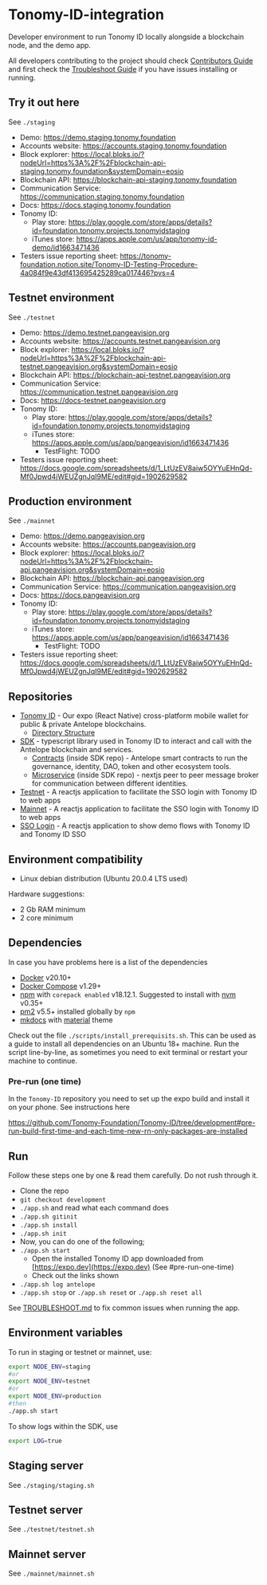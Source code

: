 # Tonomy-ID-integration

Developer environment to run Tonomy ID locally alongside a blockchain node, and the demo app.

All developers contributing to the project should check [Contributors Guide](./CONTRIBUTING.md) and first check the [Troubleshoot Guide](./TROUBLESHOOT.md) if you have issues installing or running.

## Try it out here

See `./staging`

- Demo: <https://demo.staging.tonomy.foundation>
- Accounts website: <https://accounts.staging.tonomy.foundation>
- Block explorer: <https://local.bloks.io/?nodeUrl=https%3A%2F%2Fblockchain-api-staging.tonomy.foundation&systemDomain=eosio>
- Blockchain API: <https://blockchain-api-staging.tonomy.foundation>
- Communication Service: <https://communication.staging.tonomy.foundation>
- Docs: <https://docs.staging.tonomy.foundation>
- Tonomy ID:
  - Play store: <https://play.google.com/store/apps/details?id=foundation.tonomy.projects.tonomyidstaging>
  - iTunes store: <https://apps.apple.com/us/app/tonomy-id-demo/id1663471436>
- Testers issue reporting sheet: <https://tonomy-foundation.notion.site/Tonomy-ID-Testing-Procedure-4a084f9e43df413695425289ca017446?pvs=4>

## Testnet environment

See `./testnet`

- Demo: <https://demo.testnet.pangeavision.org>
- Accounts website: <https://accounts.testnet.pangeavision.org>
- Block explorer: <https://local.bloks.io/?nodeUrl=https%3A%2F%2Fblockchain-api-testnet.pangeavision.org&systemDomain=eosio>
- Blockchain API: <https://blockchain-api-testnet.pangeavision.org>
- Communication Service: <https://communication.testnet.pangeavision.org>
- Docs: <https://docs-testnet.pangeavision.org>
- Tonomy ID:
  - Play store: <https://play.google.com/store/apps/details?id=foundation.tonomy.projects.tonomyidstaging>
  - iTunes store: <https://apps.apple.com/us/app/pangeavision/id1663471436>
    - TestFlight: TODO
- Testers issue reporting sheet: <https://docs.google.com/spreadsheets/d/1_LtUzEV8aiw5OYYuEHnQd-Mf0Jpwd4jWEUZgnJqI9ME/edit#gid=1902629582>

## Production environment

See `./mainnet`

- Demo: <https://demo.pangeavision.org>
- Accounts website: <https://accounts.pangeavision.org>
- Block explorer: <https://local.bloks.io/?nodeUrl=https%3A%2F%2Fblockchain-api.pangeavision.org&systemDomain=eosio>
- Blockchain API: <https://blockchain-api.pangeavision.org>
- Communication Service: <https://communication.pangeavision.org>
- Docs: <https://docs.pangeavision.org>
- Tonomy ID:
  - Play store: <https://play.google.com/store/apps/details?id=foundation.tonomy.projects.tonomyidstaging>
  - iTunes store: <https://apps.apple.com/us/app/pangeavision/id1663471436>
    - TestFlight: TODO
- Testers issue reporting sheet: <https://docs.google.com/spreadsheets/d/1_LtUzEV8aiw5OYYuEHnQd-Mf0Jpwd4jWEUZgnJqI9ME/edit#gid=1902629582>

## Repositories

- [Tonomy ID](https://github.com/Tonomy-Foundation/Tonomy-ID) - Our expo (React Native) cross-platform mobile wallet for public & private Antelope blockchains.
  - [Directory Structure](https://learn.habilelabs.io/best-folder-structure-for-react-native-project-a46405bdba7)
- [SDK](https://github.com/Tonomy-Foundation/Tonomy-ID-SDK) - typescript library used in Tonomy ID to interact and call with the Antelope blockchain and services.
  - [Contracts](https://github.com/Tonomy-Foundation/Tonomy-Contracts) (inside SDK repo) - Antelope smart contracts to run the governance, identity, DAO, token and other ecosystem tools.
  - [Microservice](https://github.com/Tonomy-Foundation/Tonomy-Communication) (inside SDK repo) - nextjs peer to peer message broker for communication between different identities.
- [Testnet](https://github.com/Tonomy-Foundation/Tonomy-App-Websites/tree/master/src/testnet) - A reactjs application to facilitate the SSO login with Tonomy ID to web apps
- [Mainnet](https://github.com/Tonomy-Foundation/Tonomy-App-Websites/tree/master/src/master) - A reactjs application to facilitate the SSO login with Tonomy ID to web apps
- [SSO Login](https://github.com/Tonomy-Foundation/Tonomy-App-Websites/tree/master/src/sso) - A reactjs application to show demo flows with Tonomy ID and Tonomy ID SSO

## Environment compatibility

- Linux debian distribution (Ubuntu 20.0.4 LTS used)

Hardware suggestions:

- 2 Gb RAM minimum
- 2 core minimum

## Dependencies

In case you have problems here is a list of the dependencies

- [Docker](http://docs.docker.com) v20.10+
- [Docker Compose](http://docs.docker.com/compose/) v1.29+
- [npm](https://www.npmjs.com/) with `corepack enabled` v18.12.1. Suggested to install with [nvm](https://github.com/nvm-sh/nvm) v0.35+
- [pm2](https://pm2.io) v5.5+ installed globally by `npm`
- [mkdocs](https://www.mkdocs.org) with [material](https://squidfunk.github.io/mkdocs-material) theme

Check out the file `./scripts/install_prerequisits.sh`. This can be used as a guide to install all dependencies on an Ubuntu 18+ machine. Run the script line-by-line, as sometimes you need to exit terminal or restart your machine to continue.

### Pre-run (one time)

In the `Tonomy-ID` repository you need to set up the expo build and install it on your phone. See instructions here

<https://github.com/Tonomy-Foundation/Tonomy-ID/tree/development#pre-run-build-first-time-and-each-time-new-rn-only-packages-are-installed>

## Run

Follow these steps one by one & read them carefully. Do not rush through it.

- Clone the repo
- `git checkout development`
- `./app.sh` and read what each command does
- `./app.sh gitinit`
- `./app.sh install`
- `./app.sh init`
- Now, you can do one of the following;
- `./app.sh start`
  - Open the installed Tonomy ID app downloaded from [https://expo.dev](https://expo.dev) (See #pre-run-one-time)
  - Check out the links shown
- `./app.sh log antelope`
- `./app.sh stop` or `./app.sh reset` or `./app.sh reset all`

See [TROUBLESHOOT.md](./TROUBLESHOOT.md) to fix common issues when running the app.

## Environment variables

To run in staging or testnet or mainnet, use:

```bash
export NODE_ENV=staging
#or
export NODE_ENV=testnet
#or 
export NODE_ENV=production
#then
./app.sh start
```

To show logs within the SDK, use

```bash
export LOG=true
```

## Staging server

See `./staging/staging.sh`

## Testnet server

See `./testnet/testnet.sh`

## Mainnet server

See `./mainnet/mainnet.sh`